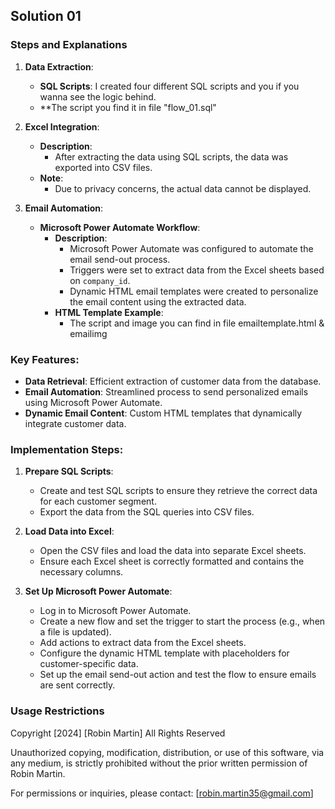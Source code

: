 ## Solution 01 

### Steps and Explanations

1. **Data Extraction**:
    - **SQL Scripts**: I created four different SQL scripts and you if you wanna see the logic behind.
    - **The script you find it in file "flow_01.sql"

2. **Excel Integration**:
    - **Description**:
        - After extracting the data using SQL scripts, the data was exported into CSV files.
    - **Note**:
        - Due to privacy concerns, the actual data cannot be displayed.
     
3. **Email Automation**:
    - **Microsoft Power Automate Workflow**:
        - **Description**:
            - Microsoft Power Automate was configured to automate the email send-out process.
            - Triggers were set to extract data from the Excel sheets based on `company_id`.
            - Dynamic HTML email templates were created to personalize the email content using the extracted data.
        - **HTML Template Example**:
            - The script and image you can find in file emailtemplate.html & emailimg
         
### Key Features:
- **Data Retrieval**: Efficient extraction of customer data from the database.
- **Email Automation**: Streamlined process to send personalized emails using Microsoft Power Automate.
- **Dynamic Email Content**: Custom HTML templates that dynamically integrate customer data.

### Implementation Steps:

1. **Prepare SQL Scripts**:
    - Create and test SQL scripts to ensure they retrieve the correct data for each customer segment.
    - Export the data from the SQL queries into CSV files.

2. **Load Data into Excel**:
    - Open the CSV files and load the data into separate Excel sheets.
    - Ensure each Excel sheet is correctly formatted and contains the necessary columns.

3. **Set Up Microsoft Power Automate**:
    - Log in to Microsoft Power Automate.
    - Create a new flow and set the trigger to start the process (e.g., when a file is updated).
    - Add actions to extract data from the Excel sheets.
    - Configure the dynamic HTML template with placeholders for customer-specific data.
    - Set up the email send-out action and test the flow to ensure emails are sent correctly.

### Usage Restrictions
Copyright [2024] [Robin Martin] All Rights Reserved

Unauthorized copying, modification, distribution, or use of this software, via any medium, is strictly prohibited without the prior written permission of Robin Martin.

For permissions or inquiries, please contact: [robin.martin35@gmail.com]

